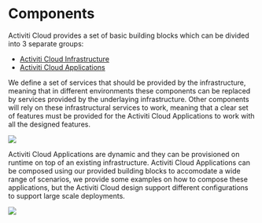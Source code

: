 # Components

Activiti Cloud provides a set of basic building blocks which can be divided into 3 separate groups:

* [Activiti Cloud Infrastructure](activiti-cloud-infrastructure/)
* [Activiti Cloud Applications](activiti-cloud-application/)

We define a set of services that should be provided by the infrastructure, meaning that in different environments these components can be replaced by services provided by the underlaying infrastructure. Other components will rely on these infrastructural services to work, meaning that a clear set of features must be provided for the Activiti Cloud Applications to work with all the designed features.

![](../assets/infrastructure.png)

Activiti Cloud Applications are dynamic and they can be provisioned on runtime on top of an existing infrastructure. Activiti Cloud Applications can be composed using our provided building blocks to accomodate a wide range of scenarios, we provide some examples on how to compose these applications, but the Activiti Cloud design support different configurations to support large scale deployments.

![](../assets/application.png)
